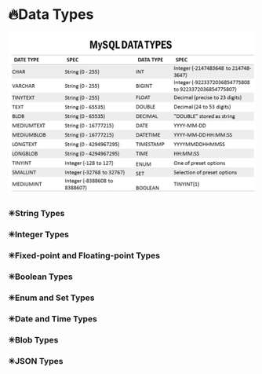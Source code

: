 # 🔥Data Types

<img alt="data types" width="700px" src="/assets/images/data_types.png" />

### ✳String Types

### ✳Integer Types

### ✳Fixed-point and Floating-point Types

### ✳Boolean Types

### ✳Enum and Set Types

### ✳Date and Time Types

### ✳Blob Types

### ✳JSON Types
